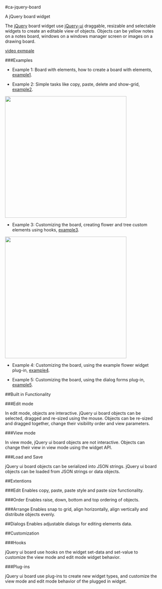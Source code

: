 #ca-jquery-board


A jQuery board widget

The [jQuery](http://jquery.com/) board widget use [jQuery-ui](http://jqueryui.com/) draggable, resizable and selectable widgets to create an editable view of objects. Objects can be yellow notes on a notes board, windows on a windows manager screen or images on a drawing board. 

[video exmpale](http://www.youtube.com/watch?v=0P6tHmwV2Qk")

###Examples

* Example 1: Board with elements, how to create a board with elements, [example1](http://ca-jquery-board.googlecode.com/hg/example1.html).

* Example 2: Simple tasks like copy, paste, delete and show-grid, [example2](http://ca-jquery-board.googlecode.com/hg/example2.html).

<img src="http://ca-jquery-board.googlecode.com/hg/example-img/edit-mode.png" width="400" />

* Example 3: Customizing the board, creating flower and tree custom elements using hooks, [example3](http://ca-jquery-board.googlecode.com/hg/example3.html).

<img src="http://ca-jquery-board.googlecode.com/hg/example-img/view-mode.png" width="400" />

* Example 4: Customizing the board, using the example flower widget plug-in, [example4](http://ca-jquery-board.googlecode.com/hg/example4.html).

* Example 5: Customizing the board, using the dialog forms plug-in, [example5](http://ca-jquery-board.googlecode.com/hg/example5.html).

##Built in Functionality

###Edit mode

In edit mode, objects are interactive. jQuery ui board objects can be selected, dragged and re-sized using the mouse. Objects can be re-sized and dragged together, change their visibility order and view parameters.

###View mode

In view mode, jQuery ui board objects are not interactive. Objects can change their view in view mode using the widget API.

###Load and Save

jQuery ui board objects can be serialized into JSON strings. jQuery ui board objects can be loaded from JSON strings or data objects.

##Extentions

###Edit
Enables copy, paste, paste style and paste size functionality. 

###Order
Enables raise, down, bottom and top ordering of objects.

###Arrange
Enables snap to grid, align horizontally, align vertically and distribute objects evenly.

##Dialogs
Enables adjustable dialogs for editing elements data.

##Customization

###Hooks

jQuery ui board use hooks on the widget set-data and set-value to customize the view mode and edit mode widget behavior.

###Plug-ins

jQuery ui board use plug-ins to create new widget types, and customize the view mode and edit mode behavior of the plugged in widget.
